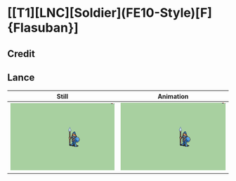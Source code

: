 # [\[T1\]\[LNC\]\[Soldier\]\(FE10-Style\)\[F\]{Flasuban}]

## Credit


	
## Lance

| Still | Animation |
| :---: | :-------: |
| ![Lance still](./Lance_000.png) | ![Lance animation](./Lance.gif) |

